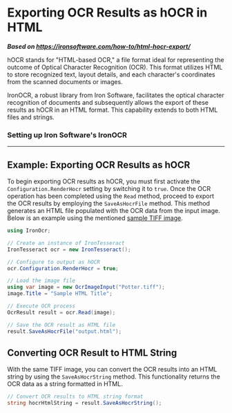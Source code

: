 # Exporting OCR Results as hOCR in HTML

***Based on <https://ironsoftware.com/how-to/html-hocr-export/>***


hOCR stands for "HTML-based OCR," a file format ideal for representing the outcome of Optical Character Recognition (OCR). This format utilizes HTML to store recognized text, layout details, and each character's coordinates from the scanned documents or images.

IronOCR, a robust library from Iron Software, facilitates the optical character recognition of documents and subsequently allows the export of these results as hOCR in an HTML format. This capability extends to both HTML files and strings.

### Setting up Iron Software's IronOCR

------

## Example: Exporting OCR Results as hOCR

To begin exporting OCR results as hOCR, you must first activate the `Configuration.RenderHocr` setting by switching it to `true`. Once the OCR operation has been completed using the `Read` method, proceed to export the OCR results by employing the `SaveAsHocrFile` method. This method generates an HTML file populated with the OCR data from the input image. Below is an example using the mentioned [sample TIFF image](https://ironsoftware.com/static-assets/ocr/how-to/html-export/Potter.tiff).

```cs
using IronOcr;

// Create an instance of IronTesseract
IronTesseract ocr = new IronTesseract();

// Configure to output as hOCR
ocr.Configuration.RenderHocr = true;

// Load the image file
using var image = new OcrImageInput("Potter.tiff");
image.Title = "Sample HTML Title";

// Execute OCR process
OcrResult result = ocr.Read(image);

// Save the OCR result as HTML file
result.SaveAsHocrFile("output.html");
```

## Converting OCR Result to HTML String

With the same TIFF image, you can convert the OCR results into an HTML string by using the `SaveAsHocrString` method. This functionality returns the OCR data as a string formatted in HTML.

```cs
// Convert OCR results to HTML string format
string hocrHtmlString = result.SaveAsHocrString();
```